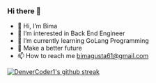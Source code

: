 ### Hi there 👋

<!-- **iam-bgst/iam-bgst** is a ✨ _special_ ✨ repository because its `README.md` (this file) appears on your GitHub profile. -->
- 👋 Hi, I’m Bima
- 👀 I’m interested in Back End Engineer
- 🌱 I’m currently learning GoLang Programming
- 💞️ Make a better future
- 📫 How to reach me bimagusta61@gmail.com

[![DenverCoder1's github streak](https://github-readme-streak-stats.herokuapp.com/?user=iam-bgst&theme=blue-green)](https://github.com/DenverCoder1/github-readme-streak-stats)
